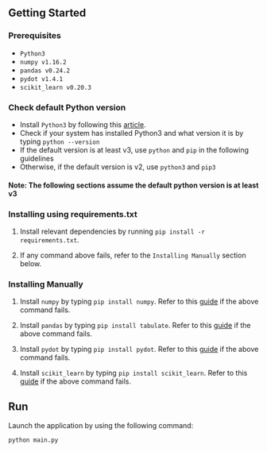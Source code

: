## Getting Started
### Prerequisites
- `Python3`
- `numpy v1.16.2`
- `pandas v0.24.2`
- `pydot v1.4.1`
- `scikit_learn v0.20.3`

### Check default Python version
- Install `Python3` by following this [article](https://realpython.com/installing-python/).
- Check if your system has installed Python3 and what version it is by typing ``python --version ``
- If the default version is at least v3, use `python` and `pip` in the following guidelines
- Otherwise, if the default version is v2, use `python3` and `pip3`
#### Note: The following sections assume the default python version is at least v3 
 
### Installing using requirements.txt

1. Install relevant dependencies by running ``pip install -r requirements.txt``. 

2. If any command above fails, refer to the ``Installing Manually`` section below. 

### Installing Manually

1. Install `numpy` by typing `pip install numpy`. Refer to this [guide](https://docs.scipy.org/doc/numpy/user/install.html/) if the above command fails.

2. Install `pandas` by typing `pip install tabulate`. Refer to this [guide](https://pandas.pydata.org/pandas-docs/stable/install.html) if the above command fails.

3. Install `pydot` by typing `pip install pydot`. Refer to this [guide](https://pypi.org/project/pydot/) if the above command fails.

4. Install `scikit_learn` by typing `pip install scikit_learn`. Refer to this [guide](https://calebshortt.com/2016/01/15/installing-scikit-learn-python-data-mining-library/) if the above command fails.

## Run
Launch the application by using the following command:
```
python main.py
```